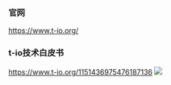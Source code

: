 ### 官网
https://www.t-io.org/

### t-io技术白皮书
https://www.t-io.org/1151436975476187136
[![](https://res.t-io.org/blog/upload/img/50/8931/1119484/88097537/74541310905/70/090444/t-io技术白皮书.jpg)](https://www.t-io.org/1151436975476187136 "![](https://res.t-io.org/blog/upload/img/50/8931/1119484/88097537/74541310905/70/090444/t-io技术白皮书.jpg)")
